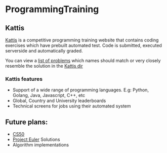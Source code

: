 # ProgrammingTraining

## Kattis
[Kattis](https://www.kattis.com) is a competitive programming training website that contains coding exercises which have prebuilt automated test.
Code is submitted, executed serverside and automatically graded.

You can view a [list of problems](https://open.kattis.com/problems?order=problem_difficulty) which names should match or very closely resemble the solution in the [Kattis dir](/Kattis)

### Kattis features
* Support of a wide range of programming languages. E.g: Python, Golang, Java, Javascript, C++, etc
* Global, Country and University leaderboards
* Technical screens for jobs using their automated system

## Future plans:
* [CS50](https://cs50.harvard.edu/)
* [Project Euler](https://projecteuler.net/) Solutions
* Algorithm implementations
